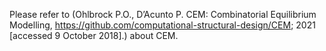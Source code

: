 Please refer to (Ohlbrock P.O., D’Acunto P. CEM: Combinatorial Equilibrium Modelling, https://github.com/computational-structural-design/CEM; 2021 [accessed 9 October 2018].) about CEM.
